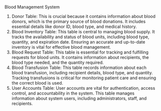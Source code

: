 Blood Management System 

1. Donor Table: This is crucial because it contains information about blood donors, which is the 
primary source of blood donations. It includes essential details like donor ID, blood type, and 
medical history.
2. Blood Inventory Table: This table is central to managing blood supply. It tracks the 
availability and status of blood units, including blood type, quantity, and expiration date. 
Ensuring an accurate and up-to-date inventory is vital for effective blood management.
3. Blood Request Table: This table is essential for tracking and fulfilling requests for blood units. 
It contains information about recipients, the blood type needed, and the quantity required.
4. Blood Transfusion Table: This table records information about each blood transfusion, 
including recipient details, blood type, and quantity. Tracking transfusions is critical for 
monitoring patient care and ensuring the correct blood is used.
5. User Accounts Table: User accounts are vital for authentication, access control, and 
accountability in the system. This table manages information about system users, including 
administrators, staff, and recipients.
